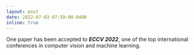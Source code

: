 ```yaml
---
layout: post
date: 2022-07-03 07:59:00-0400
inline: true
---
```


One paper has been accepted to ***ECCV 2022***, one of the top international conferences in computer vision and machine learning.
